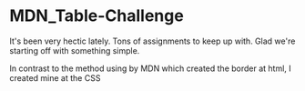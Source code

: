 # MDN_Table-Challenge

<p>It's been very hectic lately. Tons of assignments to keep up with. Glad we're starting off with something simple.</p>

<p>In contrast to the method using by MDN which created the border at html, I created mine at the CSS</p>

